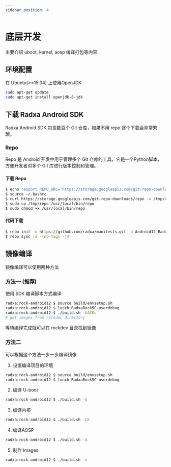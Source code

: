 ```yaml
---
sidebar_position: 4
---
```


# 底层开发

主要介绍 uboot, kernel, aosp 编译打包等内容

## 环境配置

在 Ubuntu(>=15.04) 上使用OpenJDK

```bash
sudo apt-get update
sudo apt-get install openjdk-8-jdk
```

## 下载 Radxa Android SDK

Radxa Android SDK 包含数百个 Git 仓库，如果不用 repo 逐个下载会非常繁琐。

### Repo

Repo 是 Android 开发中用于管理多个 Git 仓库的工具，它是一个Python脚本，方便开发者对多个 Git 库进行版本控制和管理。

#### 下载 Repo

```bash
$ echo "export REPO_URL='https://storage.googleapis.com/git-repo-downloads/repo'" >> ~/.bashrc
$ source ~/.bashrc
$ curl https://storage.googleapis.com/git-repo-downloads/repo -o /tmp/repo
$ sudo cp /tmp/repo /usr/local/bin/repo
$ sudo chmod +x /usr/local/bin/repo
```

#### 代码下载

```bash
$ repo init -u https://github.com/radxa/manifests.git -b Android12_Radxa_rk14 -m rockchip-s-release.xml
$ repo sync -d --no-tags -j4
```

## 镜像编译

镜像编译可以使用两种方法

### 方法一 (**推荐**)

使用 SDK 编译脚本方式编译

```bash
radxa:rock-android12 $ source build/envsetup.sh
radxa:rock-android12 $ lunch RadxaRock5C-userdebug
radxa:rock-android12 $ ./build.sh -UACKu
# get images from rockdev directory
```

等待编译完成就可以在 rockdev 目录找到镜像

### 方法二

可以根据这个方法一步一步编译镜像

1. 设置编译项目的环境

```bash
radxa:rock-android12 $ source build/envsetup.sh
radxa:rock-android12 $ lunch RadxaRock5C-userdebug
```

2. 编译 U-boot

```bash
radxa:rock-android12 $ ./build.sh -U
```

3. 编译内核

```bash
radxa:rock-android12 $ ./build.sh -CK
```

4. 编译AOSP

```bash
radxa:rock-android12 $ ./build.sh -A
```

5. 制作 Images

```bash
radxa:rock-android12 $ ./build.sh -u
```
